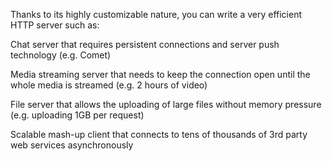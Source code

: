 
Thanks to its highly customizable nature, you can write a very efficient HTTP server such as:

Chat server that requires persistent connections and server push technology (e.g. Comet)

Media streaming server that needs to keep the connection open until the whole media is streamed (e.g. 2 hours of video)

File server that allows the uploading of large files without memory pressure (e.g. uploading 1GB per request)

Scalable mash-up client that connects to tens of thousands of 3rd party web services asynchronously
